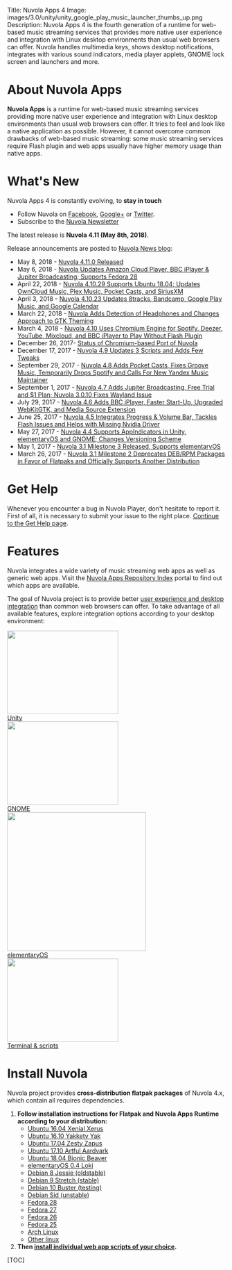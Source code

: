 Title: Nuvola Apps 4
Image: images/3.0/unity/unity_google_play_music_launcher_thumbs_up.png
Description: Nuvola Apps 4 is the fourth generation of a runtime for
    web-based music streaming services that provides more native user experience and integration
    with Linux desktop environments than usual web browsers can offer. Nuvola handles
    multimedia keys, shows desktop notifications, integrates with various sound indicators, media
    player applets, GNOME lock screen and launchers and more.
    
About Nuvola Apps
=================

**Nuvola Apps** is a runtime for web-based music streaming services providing more native user
experience and integration with Linux desktop environments than usual web browsers can offer. It
tries to feel and look like a native application as possible. However, it cannot overcome common
drawbacks of web-based music streaming: some music streaming services require Flash plugin and web
apps usually have higher memory usage than native apps.

What's New
==========

Nuvola Apps 4 is constantly evolving, to **stay in touch**

 * Follow Nuvola on [Facebook](https://www.facebook.com/nuvolaplayer),
    [Google+](https://plus.google.com/110794636546911932554) or
    [Twitter](https://twitter.com/NuvolaPlayer).
 * Subscribe to the [Nuvola Newsletter](http://eepurl.com/bLbm5H)

The latest release is **Nuvola 4.11 (May 8th, 2018)**.

Release announcements are posted to [Nuvola News blog](https://medium.com/nuvola-news):

 * May 8, 2018 - [Nuvola 4.11.0 Released](https://medium.com/nuvola-news/nuvola-4-11-0-released-1aecb90a2fb9)
 * May 6, 2018 - [Nuvola Updates Amazon Cloud Player, BBC iPlayer & Jupiter Broadcasting; Supports Fedora 28](https://medium.com/nuvola-news/nuvola-updates-amazon-cloud-player-bbc-iplayer-jupiter-broadcasting-supports-fedora-28-38c809a08639)
 * April 22, 2018 - [Nuvola 4.10.29 Supports Ubuntu 18.04; Updates OwnCloud Music, Plex Music, Pocket Casts, and SiriusXM](https://medium.com/nuvola-news/nuvola-4-10-29-784f90063b44)
 * April 3, 2018 - [Nuvola 4.10.23 Updates 8tracks, Bandcamp, Google Play Music, and Google Calendar](https://medium.com/nuvola-news/nuvola-4-10-23-325c54a9d494)
 * March 22, 2018 - [Nuvola Adds Detection of Headphones and Changes Approach to GTK Theming](https://medium.com/nuvola-news/nuvola-adds-detection-of-headphones-and-changes-approach-to-gtk-theming-274cab6772fe)
 * March 4, 2018 - [Nuvola 4.10 Uses Chromium Engine for Spotify, Deezer, YouTube, Mixcloud, and BBC iPlayer to Play Without Flash Plugin](https://medium.com/nuvola-news/nuvola-4-10-da46a5088c94)
 * December 26, 2017- [Status of Chromium-based Port of Nuvola](https://medium.com/nuvola-news/nuvola-4-10-da46a5088c94)
 * December 17, 2017 - [Nuvola 4.9 Updates 3 Scripts and Adds Few Tweaks](https://medium.com/nuvola-news/nuvola-4-9-30bdffdea714)
 * September 29, 2017 - [Nuvola 4.8 Adds Pocket Casts, Fixes Groove Music, Temporarily Drops Spotify and Calls For New Yandex Music Maintainer](https://medium.com/nuvola-news/nuvola-4-8-adds-pocket-casts-fixes-groove-music-temporarily-drops-spotify-and-calls-for-new-6ff7cfacac97)
 * September 1, 2017 - [Nuvola 4.7 Adds Jupiter Broadcasting, Free Trial and $1 Plan; Nuvola 3.0.10 Fixes Wayland Issue](https://medium.com/nuvola-news/nuvola-4-7-adds-jupiter-broadcasting-free-trial-and-1-plan-nuvola-3-0-10-fixes-wayland-issue-fbb6a8949023)
 * July 29, 2017 - [Nuvola 4.6 Adds BBC iPlayer, Faster Start-Up, Upgraded WebKitGTK, and Media Source Extension](https://medium.com/nuvola-news/nuvola-4-6-released-afd958c4e361)
 * June 25, 2017 - [Nuvola 4.5 Integrates Progress & Volume Bar, Tackles Flash Issues and Helps with Missing Nvidia Driver](https://medium.com/nuvola-news/nuvola-4-5-released-a16ff727981e)
 * May 27, 2017 - [Nuvola 4.4 Supports AppIndicators in Unity, elementaryOS and GNOME; Changes Versioning Scheme](https://medium.com/nuvola-news/nuvola-4-4-supports-appindicators-in-unity-elementaryos-and-gnome-changes-versioning-scheme-a323b80e5cda)
 * May 1, 2017 - [Nuvola 3.1 Milestone 3 Released, Supports elementaryOS](https://medium.com/nuvola-news/nuvola-3-1-milestone-3-released-supports-elementaryos-10a62d2bdf35)
 * March 26, 2017 - [Nuvola 3.1 Milestone 2 Deprecates DEB/RPM Packages in Favor of Flatpaks and Officially Supports Another Distribution](https://medium.com/nuvola-news/nuvola-3-1-milestone-2-deprecates-deb-rpm-packages-in-favor-of-flatpaks-and-officially-supports-579534c3b75c)

Get Help
========

Whenever you encounter a bug in Nuvola Player, don't hesitate to report it. First of all, it is
necessary to submit your issue to the right place. [Continue to the Get Help page](:4/help.html).

Features
========

Nuvola integrates a wide variety of music streaming web apps as well as generic web apps.
Visit the [Nuvola Apps Repository Index](https://nuvola.tiliado.eu/) portal to find out which
apps are available.


The goal of Nuvola project is to provide better
[user experience and desktop integration](:4/explore.html) than common web browsers can
offer. To take advantage of all available features, explore integration options according to your
desktop environment:


<div class="row">
  <div class="col-sm-12">
    <div class="thumbnail">
      <a href=":4/explore.html#explore-unity"><img src=":images/3.0/unity/unity_google_play_music_launcher_thumbs_up[256x192].png" width="256" height="192" /></a>
      <div class="caption">
        <a class="btn btn-primary btn-block" role="button" href=":4/explore.html#explore-unity">Unity</a>
      </div>
    </div>
  </div>
  <div class="col-sm-12">
    <div class="thumbnail">
      <a href=":4/explore.html#explore-gnome"><img src=":images/3.0/gnome/gnome_add_to_favorites[256x192].png" width="256" height="192" /></a>
      <div class="caption">
        <a class="btn btn-primary btn-block" role="button" href=":4/explore.html#explore-gnome">GNOME</a>
      </div>
    </div>
  </div>
  <div class="col-sm-12">
    <div class="thumbnail">
      <a href=":4/explore.html#explore-pantheon"><img src=":images/3.1/pantheon/pantheon_dock_thumbs_up_done_with_window[320x].png" width="320" /></a>
      <div class="caption">
        <a class="btn btn-primary btn-block" role="button" href=":4/explore.html#explore-pantheon">elementaryOS</a>
      </div>
    </div>
  </div>
  <div class="col-sm-12">
    <div class="thumbnail">
      <a href=":4/explore.html#explore-terminal"><img src=":images/3.0/unity/unity_nuvolactl_multiple_apps[256x192].png" width="256" height="192" /></a>
      <div class="caption">
        <a class="btn btn-primary btn-block" role="button" href=":4/explore.html#explore-terminal">Terminal & scripts</a>
      </div>
    </div>
  </div>
</div>

Install Nuvola
==============

Nuvola project provides **cross-distribution flatpak packages** of Nuvola 4.x, which contain all requires dependencies.

  1. **Follow installation instructions for Flatpak and Nuvola Apps Runtime according to your distribution:**
      * [Ubuntu 16.04 Xenial Xerus](https://nuvola.tiliado.eu/nuvola/ubuntu/xenial)
      * [Ubuntu 16.10 Yakkety Yak](https://nuvola.tiliado.eu/nuvola/ubuntu/yakkety)
      * [Ubuntu 17.04 Zesty Zapus](https://nuvola.tiliado.eu/nuvola/ubuntu/zesty)
      * [Ubuntu 17.10 Artful Aardvark](https://nuvola.tiliado.eu/nuvola/ubuntu/artful)
      * [Ubuntu 18.04 Bionic Beaver](https://nuvola.tiliado.eu/nuvola/ubuntu/bionic)
      * [elementaryOS 0.4 Loki](https://nuvola.tiliado.eu/nuvola/elementary/loki)
      * [Debian 8 Jessie (oldstable)](https://nuvola.tiliado.eu/nuvola/debian/jessie)
      * [Debian 9 Stretch (stable)](https://nuvola.tiliado.eu/nuvola/debian/stretch)
      * [Debian 10 Buster (testing)](https://nuvola.tiliado.eu/nuvola/debian/buster)
      * [Debian Sid (unstable)](https://nuvola.tiliado.eu/nuvola/debian/sid)
      * [Fedora 28](https://nuvola.tiliado.eu/nuvola/fedora/fc28)
      * [Fedora 27](https://nuvola.tiliado.eu/nuvola/fedora/fc27)
      * [Fedora 26](https://nuvola.tiliado.eu/nuvola/fedora/fc26)
      * [Fedora 25](https://nuvola.tiliado.eu/nuvola/fedora/fc25)
      * [Arch Linux](https://nuvola.tiliado.eu/nuvola/archlinux)
      * [Other linux](https://nuvola.tiliado.eu/nuvola/other)
  2. **Then [install individual web app scripts of your choice](https://nuvola.tiliado.eu/).**


[TOC]
